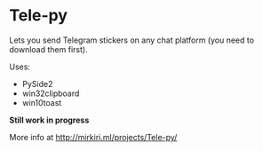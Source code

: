 # Tele-py
Lets you send Telegram stickers on any chat platform (you need to download them first).

Uses:
 - PySide2
 - win32clipboard
 - win10toast
 
**Still work in progress**

More info at http://mirkiri.ml/projects/Tele-py/

